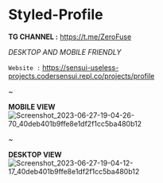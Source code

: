 # Styled-Profile

**TG CHANNEL :** https://t.me/ZeroFuse

_DESKTOP AND MOBILE FRIENDLY_

`Website :` https://sensui-useless-projects.codersensui.repl.co/projects/profile 

~

**MOBILE VIEW**
![Screenshot_2023-06-27-19-04-26-70_40deb401b9ffe8e1df2f1cc5ba480b12](https://github.com/CoderSensui/Styled-Profile/assets/137837037/29e95fe0-dfce-4540-8d11-12ab1b3fa14b)

~

**DESKTOP VIEW**
![Screenshot_2023-06-27-19-04-12-17_40deb401b9ffe8e1df2f1cc5ba480b12](https://github.com/CoderSensui/Styled-Profile/assets/137837037/819fbc34-c350-41b3-bab2-28f700e2cdd6)
